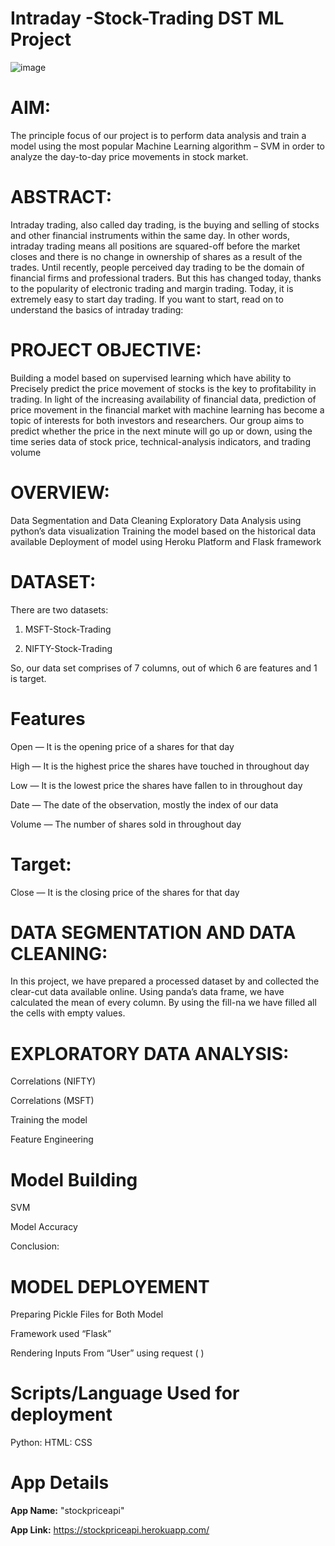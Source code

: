 
# Intraday -Stock-Trading DST ML Project


![image](https://user-images.githubusercontent.com/78646864/122196843-38116a80-ceb5-11eb-85ec-58d7652135c4.png)







# AIM:

The principle focus of our project is to perform data analysis and train a model using the most popular Machine Learning algorithm – SVM in order to analyze the day-to-day price movements in stock market.


# ABSTRACT:

Intraday trading, also called day trading, is the buying and selling of stocks and other financial instruments within the same day. In other words, intraday trading means all positions are squared-off before the market closes and there is no change in ownership of shares as a result of the trades.
Until recently, people perceived day trading to be the domain of financial firms and professional traders. But this has changed today, thanks to the popularity of electronic trading and margin trading.
Today, it is extremely easy to start day trading. If you want to start, read on to understand the basics of intraday trading:
 
# PROJECT OBJECTIVE:

Building a model based on supervised learning which have ability to Precisely predict the price movement of stocks is the key to profitability in trading. In light of the increasing availability of financial data, prediction of price movement in the financial market with machine learning has become a topic of interests for both investors and researchers. Our group aims to predict whether the price in the next minute will go up or down, using the time series data of stock price, technical-analysis indicators, and trading volume


# OVERVIEW:

Data Segmentation and Data Cleaning
Exploratory Data Analysis using python’s data visualization
Training the model based on the historical data available
Deployment of model using Heroku Platform and Flask framework


# DATASET:

There are two datasets:

1.	MSFT-Stock-Trading

2.	NIFTY-Stock-Trading

So, our data set comprises of 7 columns, out of which 6 are features and 1 is target.


# Features


Open — It is the opening price of a shares for that day

High — It is the highest price the shares have touched in throughout day

Low — It is the lowest price the shares have fallen to in throughout day

Date — The date of the observation, mostly the index of our data

Volume — The number of shares sold in throughout day


# Target:

Close — It is the closing price of the shares for that day
 
# DATA SEGMENTATION AND DATA CLEANING:
In this project, we have prepared a processed dataset by and collected the clear-cut data available online.
Using panda’s data frame, we have calculated the mean of every column.
By using the fill-na we have filled all the cells with empty values.



# EXPLORATORY DATA ANALYSIS:

Correlations (NIFTY)

Correlations (MSFT)


Training the model 

Feature Engineering


# Model Building

SVM

Model Accuracy

Conclusion:

# MODEL DEPLOYEMENT

Preparing Pickle Files for Both Model


Framework used “Flask”


Rendering Inputs From “User” using request ( )



# Scripts/Language Used for deployment

Python: HTML: CSS


# App Details

**App	Name:** "stockpriceapi"


**App Link:** https://stockpriceapi.herokuapp.com/

